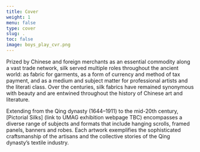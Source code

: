 ```yaml
---
title: Cover
weight: 1
menu: false
type: cover
slug: .
toc: false
image: boys_play_cvr.png
---
```


Prized by Chinese and foreign merchants as an essential commodity along a vast trade network, silk served multiple roles throughout the ancient world: as fabric for garments, as a form of currency and method of tax payment, and as a medium and subject matter for professional artists and the literati class. Over the centuries, silk fabrics have remained synonymous with beauty and are entwined throughout the history of Chinese art and literature.

Extending from the Qing dynasty (1644–1911) to the mid-20th century, [Pictorial Silks] (link to UMAG exhibition webpage TBC) encompasses a diverse range of subjects and formats that include hanging scrolls, framed panels, banners and robes. Each artwork exemplifies the sophisticated craftsmanship of the artisans and the collective stories of the Qing dynasty’s textile industry.
